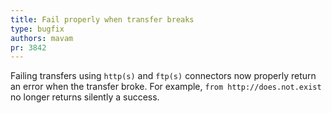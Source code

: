 ```yaml
---
title: Fail properly when transfer breaks
type: bugfix
authors: mavam
pr: 3842
---
```


Failing transfers using `http(s)` and `ftp(s)` connectors now properly return an
error when the transfer broke. For example, `from http://does.not.exist` no
longer returns silently a success.
